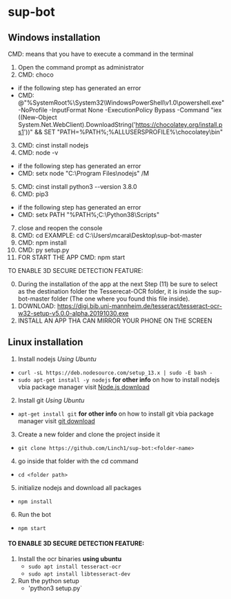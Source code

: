# sup-bot

## Windows installation 

CMD: means that you have to execute a command in the terminal

1. Open the command prompt as administrator
2. CMD: choco
  - if the following step has generated an error 
  - CMD: @"%SystemRoot%\System32\WindowsPowerShell\v1.0\powershell.exe" -NoProfile -InputFormat None -ExecutionPolicy Bypass -Command "iex ((New-Object System.Net.WebClient).DownloadString('https://chocolatey.org/install.ps1'))" && SET "PATH=%PATH%;%ALLUSERSPROFILE%\chocolatey\bin"
3. CMD: cinst install nodejs
4. CMD: node -v
  - if the following step has generated an error 
  - CMD: setx node "C:\Program Files\nodejs" /M
5. CMD: cinst install python3 --version 3.8.0
6. CMD: pip3
  - if the following step has generated an error 
  - CMD: setx PATH "%PATH%;C:\Python38\Scripts"
7. close and reopen the console
8. CMD: cd <here you have to place the path to the folder of the bot that you installed>
   EXAMPLE: cd C:\Users\mcara\Desktop\sup-bot-master
9. CMD: npm install
10. CMD: py setup.py
11. FOR START THE APP CMD: npm start

TO ENABLE 3D SECURE DETECTION FEATURE:

0. During the installation of the app at the next Step (11) be sure to select as the destination folder the Tesserecat-OCR folder, it is inside the sup-bot-master folder (The one where you found this file inside).
1. DOWNLOAD: https://digi.bib.uni-mannheim.de/tesseract/tesseract-ocr-w32-setup-v5.0.0-alpha.20191030.exe
2. INSTALL AN APP THA CAN MIRROR YOUR PHONE ON THE SCREEN

## Linux installation 

1. Install nodejs
  _Using Ubuntu_
  - `curl -sL https://deb.nodesource.com/setup_13.x | sudo -E bash -`
  - `sudo apt-get install -y nodejs`
**for other info** on how to install nodejs vbia package manager visit [Node.js download](https://nodejs.org/en/download/package-manager/#debian-and-ubuntu-based-linux-distributions-enterprise-linux-fedora-and-snap-packages)
2. Install git 
  _Using Ubuntu_
  - `apt-get install git`
  **for other info** on how to install git vbia package manager visit [git download](https://git-scm.com/download/linux)
 
3. Create a new folder and clone the project inside it
  - `git clone https://github.com/Linch1/sup-bot:<folder-name>`

4. go inside that folder with the cd command
  - `cd <folder path>`

5. initialize nodejs and download all packages
 - `npm install`

6. Run the bot
  - `npm start`
  
#### TO ENABLE 3D SECURE DETECTION FEATURE:

  1. Install the ocr binaries
      __using ubuntu__
      - `sudo apt install tesseract-ocr`
      - `sudo apt install libtesseract-dev`
  2. Run the python setup
      - 'python3 setup.py`


